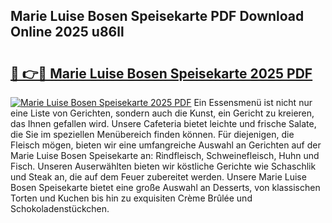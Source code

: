 ## Marie Luise Bosen Speisekarte PDF Download Online 2025 u86ll

# <h2><a href="http://gcar3k.nevu.top/?p=Marie+Luise+Bosen+Speisekarte">🔗 👉🔴 Marie Luise Bosen Speisekarte 2025 PDF</a></h2>

[![Marie Luise Bosen Speisekarte 2025 PDF](https://i.imgur.com/dBaPXMq.png)](http://gcar3k.nevu.top/?p=Marie+Luise+Bosen+Speisekarte)
Ein Essensmenü ist nicht nur eine Liste von Gerichten, sondern auch die Kunst, ein Gericht zu kreieren, das Ihnen gefallen wird. Unsere Cafeteria bietet leichte und frische Salate, die Sie im speziellen Menübereich finden können. Für diejenigen, die Fleisch mögen, bieten wir eine umfangreiche Auswahl an Gerichten auf der Marie Luise Bosen Speisekarte an: Rindfleisch, Schweinefleisch, Huhn und Fisch. Unseren Auserwählten bieten wir köstliche Gerichte wie Schaschlik und Steak an, die auf dem Feuer zubereitet werden. Unsere Marie Luise Bosen Speisekarte bietet eine große Auswahl an Desserts, von klassischen Torten und Kuchen bis hin zu exquisiten Crème Brûlée und Schokoladenstückchen.
